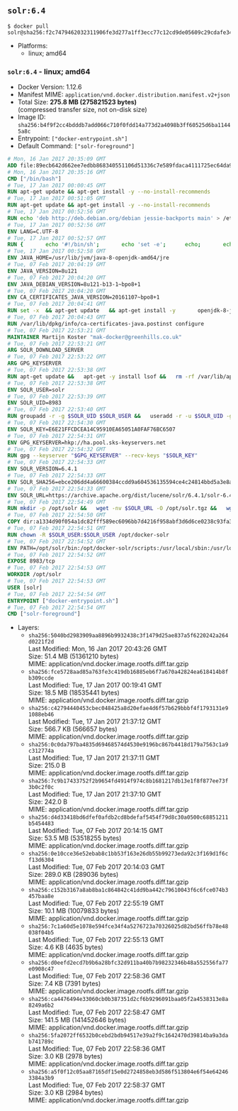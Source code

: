 ## `solr:6.4`

```console
$ docker pull solr@sha256:f2c7479462032311906fe3d277a1ff3ecc77c12cd9de05609c29cdafe3468e24
```

-	Platforms:
	-	linux; amd64

### `solr:6.4` - linux; amd64

-	Docker Version: 1.12.6
-	Manifest MIME: `application/vnd.docker.distribution.manifest.v2+json`
-	Total Size: **275.8 MB (275821523 bytes)**  
	(compressed transfer size, not on-disk size)
-	Image ID: `sha256:b4f9f2cc4bdddb7add066c710f0fdd14a773d2a4098b3ff60525d6ba11445a8c`
-	Entrypoint: `["docker-entrypoint.sh"]`
-	Default Command: `["solr-foreground"]`

```dockerfile
# Mon, 16 Jan 2017 20:35:09 GMT
ADD file:89ecb642d662ee7edbb868340551106d51336c7e589fdaca4111725ec64da957 in / 
# Mon, 16 Jan 2017 20:35:16 GMT
CMD ["/bin/bash"]
# Tue, 17 Jan 2017 00:00:45 GMT
RUN apt-get update && apt-get install -y --no-install-recommends 		ca-certificates 		curl 		wget 	&& rm -rf /var/lib/apt/lists/*
# Tue, 17 Jan 2017 00:51:05 GMT
RUN apt-get update && apt-get install -y --no-install-recommends 		bzip2 		unzip 		xz-utils 	&& rm -rf /var/lib/apt/lists/*
# Tue, 17 Jan 2017 00:52:56 GMT
RUN echo 'deb http://deb.debian.org/debian jessie-backports main' > /etc/apt/sources.list.d/jessie-backports.list
# Tue, 17 Jan 2017 00:52:56 GMT
ENV LANG=C.UTF-8
# Tue, 17 Jan 2017 00:52:57 GMT
RUN { 		echo '#!/bin/sh'; 		echo 'set -e'; 		echo; 		echo 'dirname "$(dirname "$(readlink -f "$(which javac || which java)")")"'; 	} > /usr/local/bin/docker-java-home 	&& chmod +x /usr/local/bin/docker-java-home
# Tue, 17 Jan 2017 00:52:58 GMT
ENV JAVA_HOME=/usr/lib/jvm/java-8-openjdk-amd64/jre
# Tue, 07 Feb 2017 20:04:19 GMT
ENV JAVA_VERSION=8u121
# Tue, 07 Feb 2017 20:04:20 GMT
ENV JAVA_DEBIAN_VERSION=8u121-b13-1~bpo8+1
# Tue, 07 Feb 2017 20:04:20 GMT
ENV CA_CERTIFICATES_JAVA_VERSION=20161107~bpo8+1
# Tue, 07 Feb 2017 20:04:41 GMT
RUN set -x 	&& apt-get update 	&& apt-get install -y 		openjdk-8-jre-headless="$JAVA_DEBIAN_VERSION" 		ca-certificates-java="$CA_CERTIFICATES_JAVA_VERSION" 	&& rm -rf /var/lib/apt/lists/* 	&& [ "$JAVA_HOME" = "$(docker-java-home)" ]
# Tue, 07 Feb 2017 20:04:43 GMT
RUN /var/lib/dpkg/info/ca-certificates-java.postinst configure
# Tue, 07 Feb 2017 22:53:21 GMT
MAINTAINER Martijn Koster "mak-docker@greenhills.co.uk"
# Tue, 07 Feb 2017 22:53:21 GMT
ARG SOLR_DOWNLOAD_SERVER
# Tue, 07 Feb 2017 22:53:22 GMT
ARG GPG_KEYSERVER
# Tue, 07 Feb 2017 22:53:38 GMT
RUN apt-get update &&   apt-get -y install lsof &&   rm -rf /var/lib/apt/lists/*
# Tue, 07 Feb 2017 22:53:38 GMT
ENV SOLR_USER=solr
# Tue, 07 Feb 2017 22:53:39 GMT
ENV SOLR_UID=8983
# Tue, 07 Feb 2017 22:53:40 GMT
RUN groupadd -r -g $SOLR_UID $SOLR_USER &&   useradd -r -u $SOLR_UID -g $SOLR_USER $SOLR_USER
# Tue, 07 Feb 2017 22:54:30 GMT
ENV SOLR_KEY=E6E21FFCDCEA14C95910EA65051A0FAF76BC6507
# Tue, 07 Feb 2017 22:54:31 GMT
ENV GPG_KEYSERVER=hkp://ha.pool.sks-keyservers.net
# Tue, 07 Feb 2017 22:54:32 GMT
RUN gpg --keyserver "$GPG_KEYSERVER" --recv-keys "$SOLR_KEY"
# Tue, 07 Feb 2017 22:54:33 GMT
ENV SOLR_VERSION=6.4.1
# Tue, 07 Feb 2017 22:54:33 GMT
ENV SOLR_SHA256=ebce206dd4a66600384ccdd9a604536135594ce4c24814bbd5a3e8a8ec1efbb9
# Tue, 07 Feb 2017 22:54:33 GMT
ENV SOLR_URL=https://archive.apache.org/dist/lucene/solr/6.4.1/solr-6.4.1.tgz
# Tue, 07 Feb 2017 22:54:49 GMT
RUN mkdir -p /opt/solr &&   wget -nv $SOLR_URL -O /opt/solr.tgz &&   wget -nv $SOLR_URL.asc -O /opt/solr.tgz.asc &&   echo "$SOLR_SHA256 */opt/solr.tgz" | sha256sum -c - &&   (>&2 ls -l /opt/solr.tgz /opt/solr.tgz.asc) &&   gpg --batch --verify /opt/solr.tgz.asc /opt/solr.tgz &&   tar -C /opt/solr --extract --file /opt/solr.tgz --strip-components=1 &&   rm /opt/solr.tgz* &&   rm -Rf /opt/solr/docs/ &&   mkdir -p /opt/solr/server/solr/lib /opt/solr/server/solr/mycores &&   sed -i -e 's/#SOLR_PORT=8983/SOLR_PORT=8983/' /opt/solr/bin/solr.in.sh &&   sed -i -e '/-Dsolr.clustering.enabled=true/ a SOLR_OPTS="$SOLR_OPTS -Dsun.net.inetaddr.ttl=60 -Dsun.net.inetaddr.negative.ttl=60"' /opt/solr/bin/solr.in.sh &&   chown -R $SOLR_USER:$SOLR_USER /opt/solr &&   mkdir /docker-entrypoint-initdb.d /opt/docker-solr/
# Tue, 07 Feb 2017 22:54:50 GMT
COPY dir:a1334d90f054a1dc82fff589ec6096bb7d4216f958abf3d6d6ce0238c93fa3b3 in /opt/docker-solr/scripts 
# Tue, 07 Feb 2017 22:54:51 GMT
RUN chown -R $SOLR_USER:$SOLR_USER /opt/docker-solr
# Tue, 07 Feb 2017 22:54:52 GMT
ENV PATH=/opt/solr/bin:/opt/docker-solr/scripts:/usr/local/sbin:/usr/local/bin:/usr/sbin:/usr/bin:/sbin:/bin
# Tue, 07 Feb 2017 22:54:52 GMT
EXPOSE 8983/tcp
# Tue, 07 Feb 2017 22:54:53 GMT
WORKDIR /opt/solr
# Tue, 07 Feb 2017 22:54:53 GMT
USER [solr]
# Tue, 07 Feb 2017 22:54:54 GMT
ENTRYPOINT ["docker-entrypoint.sh"]
# Tue, 07 Feb 2017 22:54:54 GMT
CMD ["solr-foreground"]
```

-	Layers:
	-	`sha256:5040bd2983909aa8896b9932438c3f1479d25ae837a5f6220242a264d0221f2d`  
		Last Modified: Mon, 16 Jan 2017 20:43:26 GMT  
		Size: 51.4 MB (51361210 bytes)  
		MIME: application/vnd.docker.image.rootfs.diff.tar.gzip
	-	`sha256:fce5728aad85a763fe3c419db16885eb6f7a670a42824ea618414b8fb309ccde`  
		Last Modified: Tue, 17 Jan 2017 00:19:41 GMT  
		Size: 18.5 MB (18535441 bytes)  
		MIME: application/vnd.docker.image.rootfs.diff.tar.gzip
	-	`sha256:c42794440453cbec048425a8d20efae4d6f57b629bbbf4f1793131e91088eb46`  
		Last Modified: Tue, 17 Jan 2017 21:37:12 GMT  
		Size: 566.7 KB (566657 bytes)  
		MIME: application/vnd.docker.image.rootfs.diff.tar.gzip
	-	`sha256:0c0da797ba4835d69468574d4530e9196bc867b4418d179a7563c1a9c312774a`  
		Last Modified: Tue, 17 Jan 2017 21:37:11 GMT  
		Size: 215.0 B  
		MIME: application/vnd.docker.image.rootfs.diff.tar.gzip
	-	`sha256:7c9b17433752f2b9654fd4914f974c8b1681217db13e1f8f877ee73f3b0c2f0c`  
		Last Modified: Tue, 17 Jan 2017 21:37:10 GMT  
		Size: 242.0 B  
		MIME: application/vnd.docker.image.rootfs.diff.tar.gzip
	-	`sha256:d4d33418bd6dfef0afdb2cd8bdefaf5454f79d8c30a0500c68851211b5454483`  
		Last Modified: Tue, 07 Feb 2017 20:14:15 GMT  
		Size: 53.5 MB (53518255 bytes)  
		MIME: application/vnd.docker.image.rootfs.diff.tar.gzip
	-	`sha256:0e10cce36e52ebab8c1bb53f163e26db55b99273eda92c3f169d1f6cf13d6304`  
		Last Modified: Tue, 07 Feb 2017 20:14:03 GMT  
		Size: 289.0 KB (289036 bytes)  
		MIME: application/vnd.docker.image.rootfs.diff.tar.gzip
	-	`sha256:c152b3167a8ab8ba1c864842c41dd9ba442c79610043f6c6fce074b3457baa8e`  
		Last Modified: Tue, 07 Feb 2017 22:55:19 GMT  
		Size: 10.1 MB (10079833 bytes)  
		MIME: application/vnd.docker.image.rootfs.diff.tar.gzip
	-	`sha256:7c1a60d5e1078e594fce34f4a5276723a70326025d82bd56ffb78e48038f04b5`  
		Last Modified: Tue, 07 Feb 2017 22:55:13 GMT  
		Size: 4.6 KB (4635 bytes)  
		MIME: application/vnd.docker.image.rootfs.diff.tar.gzip
	-	`sha256:d0eefd2ecd7b9b6a28bfc32d911ba40b7b98232346b48a552556fa77e0908c47`  
		Last Modified: Tue, 07 Feb 2017 22:58:36 GMT  
		Size: 7.4 KB (7391 bytes)  
		MIME: application/vnd.docker.image.rootfs.diff.tar.gzip
	-	`sha256:ca4476494e33060cb0b387351d2cf6b9296091baa05f2a4538313e8a8249a6b2`  
		Last Modified: Tue, 07 Feb 2017 22:58:47 GMT  
		Size: 141.5 MB (141452646 bytes)  
		MIME: application/vnd.docker.image.rootfs.diff.tar.gzip
	-	`sha256:5fa2072ff6532b0cebd2bdb94517e39a2f9c1642470d39814ba9a3dab741789c`  
		Last Modified: Tue, 07 Feb 2017 22:58:36 GMT  
		Size: 3.0 KB (2978 bytes)  
		MIME: application/vnd.docker.image.rootfs.diff.tar.gzip
	-	`sha256:a5f0f12c05aa87165df15e0d2724858eb3d586f513804e6f54e642463384a3b9`  
		Last Modified: Tue, 07 Feb 2017 22:58:37 GMT  
		Size: 3.0 KB (2984 bytes)  
		MIME: application/vnd.docker.image.rootfs.diff.tar.gzip
